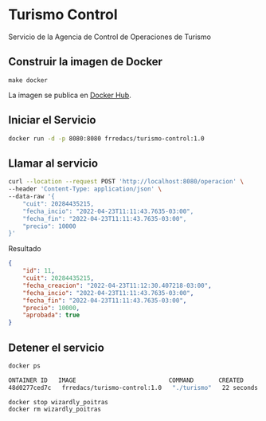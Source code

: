 # Turismo Control

Servicio de la Agencia de Control de Operaciones de Turismo

## Construir la imagen de Docker

```console
make docker
```

La imagen se publica en [Docker Hub](https://hub.docker.com/repository/docker/frredacs/turismo-control).

## Iniciar el Servicio

```bash
docker run -d -p 8080:8080 frredacs/turismo-control:1.0
```

## Llamar al servicio

```bash
curl --location --request POST 'http://localhost:8080/operacion' \
--header 'Content-Type: application/json' \
--data-raw '{
    "cuit": 20284435215,
    "fecha_incio": "2022-04-23T11:11:43.7635-03:00",
    "fecha_fin": "2022-04-23T11:11:43.7635-03:00",
    "precio": 10000
}'
```

Resultado

```json
{
    "id": 11,
    "cuit": 20284435215,
    "fecha_creacion": "2022-04-23T11:12:30.407218-03:00",
    "fecha_incio": "2022-04-23T11:11:43.7635-03:00",
    "fecha_fin": "2022-04-23T11:11:43.7635-03:00",
    "precio": 10000,
    "aprobada": true
}
```

## Detener el servicio

```bash
docker ps

ONTAINER ID   IMAGE                          COMMAND       CREATED          STATUS          PORTS                    NAMES
48d0277ced7c   frredacs/turismo-control:1.0   "./turismo"   22 seconds ago   Up 21 seconds   0.0.0.0:8080->8080/tcp   wizardly_poitras
```

```bash 
docker stop wizardly_poitras
docker rm wizardly_poitras
```
